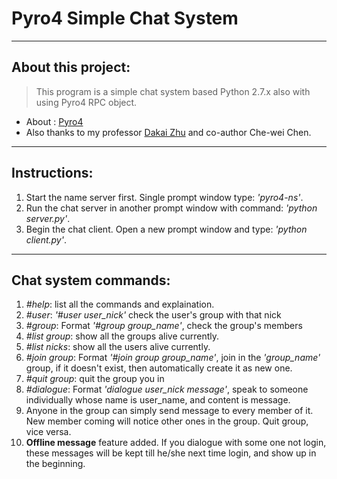 # Pyro4 Simple Chat System
----

## About this project:
> This program is a simple chat system based Python 2.7.x also with using Pyro4 RPC object.
* About : [Pyro4](https://pythonhosted.org/Pyro4/)
* Also thanks to my professor [Dakai Zhu](http://www.cs.utsa.edu/~dzhu/) and co-author Che-wei Chen. 

----
## Instructions:
1. Start the name server first. Single prompt window type: *'pyro4-ns'*.
2. Run the chat server in another prompt window with command: *'python server.py'*.
3. Begin the chat client. Open a new prompt window and type: *'python client.py'*.

----
## Chat system commands:
1. *#help*:     list all the commands and explaination.
2. *#user*:     *'#user user_nick'* check the user's group with that nick
3. *#group*:    Format *'#group group_name'*, check the group's members
4. *#list group*:   show all the groups alive currently.
5. *#list nicks*:   show all the users alive currently.
6. *#join group*:   Format *'#join group group_name'*, join in the *'group_name'* group, if it doesn't exist, then automatically create it as new one.
7. *#quit group*:   quit the group you in
8. *#dialogue*:     Format *'dialogue user_nick message'*, speak to someone individually whose name is user_name, and content is message.
9. Anyone in the group can simply send message to every member of it. New member coming will notice other ones in the group. Quit group, vice versa.
10. **Offline message** feature added. If you dialogue with some one not login, these messages will be kept till he/she next time login, and show up in the beginning.
